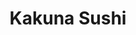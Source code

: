 ---
layout: place
title: Kakuna Sushi
permalink: /california/fremont/kakuna-sushi.html
stateAbbr: CA
stateName: California
cityName: Fremont
seo:
  type: restaurant
  links: null
place_id: ChIJJdWlMCTHj4ARztW0fuSKoJM
photos:
  - name: >-
      places/ChIJJdWlMCTHj4ARztW0fuSKoJM/photos/AeeoHcKmuZr75hwN8M0TbtMhA871cD0J_qTK10pex9vbF8PS79tCgywEw56YtrhBSUezxFGJP2almqSslvEzPOra1Y1MfL2e_veG0Ce_7NJhowVjl-JhoWne_wTd-YnCJxniCTuxANMb00xR4x6yXI0oNbgkvO0zBcSyAY-H708SmPWJBB_6S3ehzxBzU6AHPdYjYjAZ0NRxLoJ-vhaUmTt6npGzC0r6UcrvCa1dbsia5UtrZD6-n8ks-Ox5eVHrX-bRiAvt9PjlskDW0qUA6qiHoE5Thgu3_N-6WgVA4iJZMkuAR5f_T_q1UPBvkEjO8nJ_R0uvVB_OFnlsEk9-z-onshoTjadTeI4Wby60kW68fxt7qCTgYUolWW29IOnbF2gjIP_yFKAd7xZL21cXBjVPOTrNB1ZLR9Alt-CCcnxe1jweIg
    widthPx: 3072
    heightPx: 4080
    authorAttributions:
      - displayName: Allison Wright
        uri: https://maps.google.com/maps/contrib/105557152872666164486
        photoUri: >-
          https://lh3.googleusercontent.com/a-/ALV-UjWSKfQq_Z8iCX3RgAZBcG-ngU2bh7MZIIU2TFb3ru6F-xYAmULd=s100-p-k-no-mo
    flagContentUri: >-
      https://www.google.com/local/imagery/report/?cb_client=maps_api_places.places_api&image_key=!1e10!2sCIHM0ogKEICAgICfrsaVBA&hl=en-US
    googleMapsUri: >-
      https://www.google.com/maps/place//data=!3m4!1e2!3m2!1sCIHM0ogKEICAgICfrsaVBA!2e10!4m2!3m1!1s0x808fc72430a5d525:0x93a08ae47eb4d5ce
  - name: >-
      places/ChIJJdWlMCTHj4ARztW0fuSKoJM/photos/AeeoHcIAFUx9n1TQ_IdSDcVm_9ouZ3xS3YDgLwJvuDCjPQeWT0KtUO3fNoquYR3WcVGcR1sputwO7ZC33j5EMO-tXvm75pATtEm-i3wyACRjprMk9lXJXXwNMxxqTE4z-waLwKr45Kkfv-YjkcXa4w0ol_9X3iEuf3A29wjAZ32K4pUJUXcMQG4RAlzpsgjfWCnY2wePzOufDVF3PoI8d7w2_ayUK5hXoKpr9QWQabNeERDiewdHt7V-aPGB8CA8ZjWxYwiFWXzjNNj1Kql9G9wCsUHe134wm-vYSbTSn9BR1S5glxWCCvpjh3Y4qgCvcbM7ixbVqOtTVjf_2XSA2JT9gVr7Y5GUvkXLE5iKjhObjH6sKbRbRcRNbDeDxO5CWHGS7eKma0uHqBllAWgf_v589qHGQZyaGxhEA65NBw-hN-LlPg
    widthPx: 4032
    heightPx: 2268
    authorAttributions:
      - displayName: Fei Lin
        uri: https://maps.google.com/maps/contrib/116031812782446881225
        photoUri: >-
          https://lh3.googleusercontent.com/a-/ALV-UjU4qnA9Ecwxr7CIgxWifNv-lCA7rqpxNuEiQ2vMzkzZJNb9JlL_=s100-p-k-no-mo
    flagContentUri: >-
      https://www.google.com/local/imagery/report/?cb_client=maps_api_places.places_api&image_key=!1e10!2sCIHM0ogKEICAgICH4oeqVw&hl=en-US
    googleMapsUri: >-
      https://www.google.com/maps/place//data=!3m4!1e2!3m2!1sCIHM0ogKEICAgICH4oeqVw!2e10!4m2!3m1!1s0x808fc72430a5d525:0x93a08ae47eb4d5ce
  - name: >-
      places/ChIJJdWlMCTHj4ARztW0fuSKoJM/photos/AeeoHcLs5iYuUU560msq8C_mauZo6pLYQsRm40U1TiHjNXCksHse7lm2VpOqCPbkA1kupJO73SmOJsa28moEppgfIftAwvv4qlTTtgFi8FVJO_1N0mOxn43QtCSKLskwaFdo5grXaME5_CE__MzDQUDFtf-lULbIartNlAICo02-IkP_NOXcmG05mZ5EBoa6AxpwMLNPiiw6ONPmfPSm-rtJUd40tsRmUSGgEK9Jo8dZNq6bOxPK0-fYiblZA5Wfhgi37KRwMfkRdzULuglZJYIU4VgrmtKDlaW82EKwNii5xyByskMEQa_8TrsdqQp7FqQ3U0YOkY5m_VnNEOZx7HIBvQwglrl8kpU31cnreoxE_YIK2ZIJ47gZTMtwscUM6vv9cwhnbQxlizB0rvKwFoL1RMXCnnxPnNZka2ZbZV4JcNQ
    widthPx: 4080
    heightPx: 3072
    authorAttributions:
      - displayName: Granger Lang
        uri: https://maps.google.com/maps/contrib/114773311063441121793
        photoUri: >-
          https://lh3.googleusercontent.com/a/ACg8ocJ3bwape0kylawfJ6H45VXPz5cqs17L89-UI0EyLi0-9SP8pQ=s100-p-k-no-mo
    flagContentUri: >-
      https://www.google.com/local/imagery/report/?cb_client=maps_api_places.places_api&image_key=!1e10!2sCIHM0ogKEICAgMCIv5XuWQ&hl=en-US
    googleMapsUri: >-
      https://www.google.com/maps/place//data=!3m4!1e2!3m2!1sCIHM0ogKEICAgMCIv5XuWQ!2e10!4m2!3m1!1s0x808fc72430a5d525:0x93a08ae47eb4d5ce
  - name: >-
      places/ChIJJdWlMCTHj4ARztW0fuSKoJM/photos/AeeoHcJ-B_LZAgzfPnsiN4U6o9Ge6O0HhqD-7q41yOOcM62d9bIGBvcqQDCfqV6cSrX8XNBJAaqztracmLv-rS6B7pA3Aziw2O9bVTX0cPP9jLRvj6Or1Pl3_OB4gz95AD7FIzEfrxsIWfZxVcG7qwgNDfAx2t2E5D5lWX-z9v35ntnBtsZuWLqS_wyHdioythAvM6E6VaXiQZ7H4dcqsNEKJlrrqOuGETWLBjELCkP-gCIcPebuBha4NMnG62R99ErG8rY8VlKhrJsTW8N5vYmQZPnL0usncFjXdZGfAq3-WEF8PBIiKB-NjBSgE55hbUzWc4iuIF_V2QxUnSONFQFeiO3pcqwXW02w_Gd78RmCoK6NoM_HgEqZO8tL_CJThljzZSyMvplgKv_aiETXTJLjg3x3NaXJk9s1rwqivKy4szdJb5Fi
    widthPx: 4032
    heightPx: 3024
    authorAttributions:
      - displayName: Thao Huynh
        uri: https://maps.google.com/maps/contrib/105812353717796014048
        photoUri: >-
          https://lh3.googleusercontent.com/a-/ALV-UjVQyBfgzgFbbB1v2lL5FQcUDMrEF82J0WPRpHm84I7Ws9zCj_yo=s100-p-k-no-mo
    flagContentUri: >-
      https://www.google.com/local/imagery/report/?cb_client=maps_api_places.places_api&image_key=!1e10!2sCIHM0ogKEICAgID_9pmqxgE&hl=en-US
    googleMapsUri: >-
      https://www.google.com/maps/place//data=!3m4!1e2!3m2!1sCIHM0ogKEICAgID_9pmqxgE!2e10!4m2!3m1!1s0x808fc72430a5d525:0x93a08ae47eb4d5ce
  - name: >-
      places/ChIJJdWlMCTHj4ARztW0fuSKoJM/photos/AeeoHcJadpXzmrfm5G6fA0LINW79bxjghBjgrCBGfV769G23Y9DujrCHB0Gwrg3Y36Ieih-u8utdkVXq6VgQlI853FMvQlBAZ_yijaq6F0eYHI12oh2uRR1ATl6mFu1TtB0UvhYERbGLozd5J1P4cRCVfqcYOi0tFPjRvjXg81TGKo5Q1tJsq94EWJpAfYD0tuoblX0D28oB9PM6-nmbquU4GnlUerBTbYJtascPLgZpAIdyQjyU2PR0HL3WkeEsrqS_3VSKps_NVIwrIav7rRobbi2bOnkQ_xH0AjYhq8_RVJukgC7OWia9AXDZpUvgR-Pei6LNobK-TqxBQHxqynKMHvoOvNH_F7sizgLoZ3-e6YUVt-V9RbVuCpj4LjIEHd73LbDJR_B9lrUKI_sY3_7bsTtL34amaRB1GxQYGPmPTbqvXGjE
    widthPx: 691
    heightPx: 497
    authorAttributions:
      - displayName: Paige Wolfson
        uri: https://maps.google.com/maps/contrib/110790806660352643572
        photoUri: >-
          https://lh3.googleusercontent.com/a-/ALV-UjXQ452ZpGDcLSy4TMJHswL06s72rKWZfpfeOQj5TWYZNn_Hqs5RBw=s100-p-k-no-mo
    flagContentUri: >-
      https://www.google.com/local/imagery/report/?cb_client=maps_api_places.places_api&image_key=!1e10!2sCIHM0ogKEICAgICP1IvL8QE&hl=en-US
    googleMapsUri: >-
      https://www.google.com/maps/place//data=!3m4!1e2!3m2!1sCIHM0ogKEICAgICP1IvL8QE!2e10!4m2!3m1!1s0x808fc72430a5d525:0x93a08ae47eb4d5ce
  - name: >-
      places/ChIJJdWlMCTHj4ARztW0fuSKoJM/photos/AeeoHcIIQJEerFb4SJgp8EcdbQ7qFU1qWb111FN9CW67mvp3YYOcVfGkUBSFWycOcQLIsb_m6MFEXW3lzNtaE84yNynQ1zKrMiZm1kMtL3SZ9nMG11x3lk3_ciVq_nNClcv8_pg_9OwkvJ_98j1FJkUzn426MHfPwatwZJa-Y3HvCfO6RB3PkBzLljEuPozqcKYMOXusSPBnWjsw1HBVzKDG7QS_p29PpHLgHu0UgvWb7DdX60JrKeyGMP_J3AN7_S_gaX1VmBuetBoSmHPcBqntYcU718WiOfrZ90gPjz80LYFSMR4sN_zzYXtF4JCXfMtMpDVJQMOAfBurnemZlhL0l2q_REJh12phRVcWLy1ip49oYd1m7JxjtNWAxfAt_aGko1Ce2zyIIJutPDteIioTrY1QyKUoPxcPWdRncw0I9J8swi02
    widthPx: 3072
    heightPx: 4080
    authorAttributions:
      - displayName: saranya sampat
        uri: https://maps.google.com/maps/contrib/103614399605935959259
        photoUri: >-
          https://lh3.googleusercontent.com/a-/ALV-UjUpg0nNL9TlhkoWG6uVQR0NX0pOGs-qTZD3pnnCwS3PzpvBTETA=s100-p-k-no-mo
    flagContentUri: >-
      https://www.google.com/local/imagery/report/?cb_client=maps_api_places.places_api&image_key=!1e10!2sCIHM0ogKEICAgIDLhcGbkgE&hl=en-US
    googleMapsUri: >-
      https://www.google.com/maps/place//data=!3m4!1e2!3m2!1sCIHM0ogKEICAgIDLhcGbkgE!2e10!4m2!3m1!1s0x808fc72430a5d525:0x93a08ae47eb4d5ce
  - name: >-
      places/ChIJJdWlMCTHj4ARztW0fuSKoJM/photos/AeeoHcLmtupamiLoIm_fvlrsWVaEiZ2r-3sfNyIw-h1lYWmY61Hl9jDb7sjhDpa8oaHzlYh91RQ05fy1bUKPkVul5k_EJXZyTUrqYSIr4QG3ttJbh2AUINM4k2tNp9T2xqpkGWnARTI755-BPO87sobk9oaSZ3ePDRBUWWg6GdCAZ-89raIQzrSAIL2k8NciT39RvYhoGGZWbgc8WYrb5dT8OhnwpMBK6Y4mCoXUpUrtL_9oNf2PzAAM2shbjYwWLS42k8MdgNo16ZI2Qjjqol1l95M29IbG8pBVVvc_t5Z8yp1lbm0KM-Wpqba2a-6gj1niq74Uz9BNQtzCsnCgu2Guj-1GvwKDOyLTp6rdvnxywUxI_oXKzkowQkDDaZHjYHs2aIQog3xMlM-X0ZFVmIdB4P4ATyKhaALPln2JJmY-cP17ig
    widthPx: 3024
    heightPx: 4032
    authorAttributions:
      - displayName: Angela & Elliot Zhang
        uri: https://maps.google.com/maps/contrib/116555859277860824939
        photoUri: >-
          https://lh3.googleusercontent.com/a-/ALV-UjW_HL5byw2Vkiw0I30bvGJ0psmhbSL5Qu0LZzRduauMEa78TJFN=s100-p-k-no-mo
    flagContentUri: >-
      https://www.google.com/local/imagery/report/?cb_client=maps_api_places.places_api&image_key=!1e10!2sCIHM0ogKEICAgID3xa6FEA&hl=en-US
    googleMapsUri: >-
      https://www.google.com/maps/place//data=!3m4!1e2!3m2!1sCIHM0ogKEICAgID3xa6FEA!2e10!4m2!3m1!1s0x808fc72430a5d525:0x93a08ae47eb4d5ce
  - name: >-
      places/ChIJJdWlMCTHj4ARztW0fuSKoJM/photos/AeeoHcJb-igzJ-IeSfAOrTESxgWxrpce427frk_WR9iqOjmBwMJ6HmFyXYSy0XlB4-woa4B9ui5Eqe5GtHAVP35kbU3rTKZo5VCPymoV6u3z5dn2dCsFcTlrbjlGzM6MMLA5fyWKSZiVPYR2nHUPS2O9vRKdvsEwt0pg8u--jhYdibtWZOuj7ANmcH3_myAf0Ic86P6Efgvg5fuH8himngKje8Sdrr1qty-O6FnW4Yo6_9pcOdcZ100QdQUjs7w_C-iruRV7A8p40kEzLf_y-YjlzcT1CeYmQzXXRTBPIlGAfui_EnaV5-YXDrWuMHLpWNdgvL5hpupxUuqCyPjP6j8sTL1W_TF9yC3z9K6OQuDpgozBxMnX2FdykVKz7bvPaqeggnTgFLvkB_rsP-ZGcDq_u2Mo4PAGELaS-6cc4w7o5oufIt0
    widthPx: 4032
    heightPx: 3024
    authorAttributions:
      - displayName: Kate Yang
        uri: https://maps.google.com/maps/contrib/104929080500783458008
        photoUri: >-
          https://lh3.googleusercontent.com/a-/ALV-UjXiIVoXpzQac6iVKpDIAyZ3mOtigr-Jq8utm3Tx-gyNTZdeIe2u=s100-p-k-no-mo
    flagContentUri: >-
      https://www.google.com/local/imagery/report/?cb_client=maps_api_places.places_api&image_key=!1e10!2sCIHM0ogKEICAgMDQ1If25AE&hl=en-US
    googleMapsUri: >-
      https://www.google.com/maps/place//data=!3m4!1e2!3m2!1sCIHM0ogKEICAgMDQ1If25AE!2e10!4m2!3m1!1s0x808fc72430a5d525:0x93a08ae47eb4d5ce
  - name: >-
      places/ChIJJdWlMCTHj4ARztW0fuSKoJM/photos/AeeoHcKvmH_9isMHwVnod1k8rXxIQ-585ESkXiO8H33oTkHME6F-qeuVwup0HGq9OEN4V_1neighk6w_z8vxo5_28AeW9GMqVTizXbWlspgHEjTZ5hdjjV1SJHy4wKGk3mSXObYn3vXPRuVuDPtgTykjJ9vIAv4wJ3crUQgO2yq6tsJlWAGs8ucm2cmVF0MAQL_cCHPL3tcQQm5qdaGbw10sb4oCvHxALMqmpSpk5IJLcsdYjWcvGWcZvHEFLnOkmQTYku6nVA3XBTsJc_vfUnSJo2RR7nrauOVJ-kP4oV5gL40VCGvQOT194kMghMNF520ZHpz2CtFhUHn0rjNBd52dfeMpqEHJox2WSfSsmbT0o8HvicWqmXDkbv6CQ18SPoMh_6MGEx_2gsG1pQcF0JRz_LyJaE0gdLveLonKPhL_tithtA
    widthPx: 3024
    heightPx: 4032
    authorAttributions:
      - displayName: Nicki Le
        uri: https://maps.google.com/maps/contrib/109438292382748044840
        photoUri: >-
          https://lh3.googleusercontent.com/a-/ALV-UjWWkxPvjQ8nj9Dn7EKj2ccjs-WVmWsqToNm11fsgCr3ioxPfM6L7Q=s100-p-k-no-mo
    flagContentUri: >-
      https://www.google.com/local/imagery/report/?cb_client=maps_api_places.places_api&image_key=!1e10!2sCIHM0ogKEICAgICb6se7Pw&hl=en-US
    googleMapsUri: >-
      https://www.google.com/maps/place//data=!3m4!1e2!3m2!1sCIHM0ogKEICAgICb6se7Pw!2e10!4m2!3m1!1s0x808fc72430a5d525:0x93a08ae47eb4d5ce
  - name: >-
      places/ChIJJdWlMCTHj4ARztW0fuSKoJM/photos/AeeoHcIaGYQ9hGA5o0vu9zehfzt59bp9nK-6cpaswSHIrDkae4L4MIqt2nbRE9tiTTcRBQadlZuR2xvBbNfCmTEQu5Ri-7nzLmXEXF94LYZtz4ESHOuhjyqB5-htHQnT82TY5Mf2KE4GBE5do_ZRmxeyioE8Fy59R-MsVmY8sA9ylH4XgGtRjPKjdKDNjH2uj8kkxxGOwlUu0b_bBAaa_y4JJZKddKhgLcdAbb9gN1vhEhwqdnafdGLLP3t2PMIJgE55CEVnitdy0kS74c1iKXJ38wFjLNjO81_IB_iVWWRio2DG6mFGg7K7eFULVgCK4D0hckCDNNcEGTb_eDkIEnKjHKOExmHYfZ_vo8UOfNpIfqX-RaMtBTpQ8U10FcS8JybnhY7e9-jaOd2U6MTTys7llngPBluYmui5pHoTyhDusa5DIEd8
    widthPx: 3024
    heightPx: 4032
    authorAttributions:
      - displayName: Nicki Le
        uri: https://maps.google.com/maps/contrib/109438292382748044840
        photoUri: >-
          https://lh3.googleusercontent.com/a-/ALV-UjWWkxPvjQ8nj9Dn7EKj2ccjs-WVmWsqToNm11fsgCr3ioxPfM6L7Q=s100-p-k-no-mo
    flagContentUri: >-
      https://www.google.com/local/imagery/report/?cb_client=maps_api_places.places_api&image_key=!1e10!2sCIHM0ogKEICAgICb6sf7gAE&hl=en-US
    googleMapsUri: >-
      https://www.google.com/maps/place//data=!3m4!1e2!3m2!1sCIHM0ogKEICAgICb6sf7gAE!2e10!4m2!3m1!1s0x808fc72430a5d525:0x93a08ae47eb4d5ce
address: 43472 Grimmer Blvd, Fremont, CA 94538, USA
street: 43472 Grimmer Blvd
city: Fremont
state: CA
zip: '94538'
country: USA
neighborhood: Grimmer
latitude: '37.510609'
longitude: '-121.963014'
accessibility_options:
  wheelchairAccessibleParking: true
  wheelchairAccessibleEntrance: true
  wheelchairAccessibleRestroom: true
  wheelchairAccessibleSeating: true
business_status: OPERATIONAL
name: Kakuna Sushi
google_maps_links:
  directionsUri: >-
    https://www.google.com/maps/dir//''/data=!4m7!4m6!1m1!4e2!1m2!1m1!1s0x808fc72430a5d525:0x93a08ae47eb4d5ce!3e0
  placeUri: https://maps.google.com/?cid=10637655033832068558
  writeAReviewUri: >-
    https://www.google.com/maps/place//data=!4m3!3m2!1s0x808fc72430a5d525:0x93a08ae47eb4d5ce!12e1
  reviewsUri: >-
    https://www.google.com/maps/place//data=!4m4!3m3!1s0x808fc72430a5d525:0x93a08ae47eb4d5ce!9m1!1b1
  photosUri: >-
    https://www.google.com/maps/place//data=!4m3!3m2!1s0x808fc72430a5d525:0x93a08ae47eb4d5ce!10e5
primary_type: Sushi Restaurant
opening_hours:
  regular: null
  current: null
secondary_opening_hours:
  regular:
    weekdayDescriptions: null
    type: null
  current:
    weekdayDescriptions: null
    type: null
phone: null
price_level: null
price_range: null
rating: null
rating_count: 0
website: null
description: >-
  About Kakuna Sushi in Fremont, CA$$$Kakuna Sushi in Fremont, CA, stands out as
  a casual spot for enjoying fresh sushi and Japanese favorites, drawing in
  locals seeking quality dining options. With an extensive menu featuring a
  variety of rolls and traditional dishes, it caters to those looking for
  affordable yet authentic flavors in a relaxed setting. The eatery emphasizes
  accessibility, including wheelchair-friendly parking and entrances, making it
  welcoming for everyone. Its straightforward vibe and reasonable prices
  position it as a go-to choice for sushi enthusiasts exploring nearby Japanese
  places.
generative_summary: >-
  About Kakuna Sushi in Fremont, CA$$$Kakuna Sushi in Fremont, CA, stands out as
  a casual spot for enjoying fresh sushi and Japanese favorites, drawing in
  locals seeking quality dining options. With an extensive menu featuring a
  variety of rolls and traditional dishes, it caters to those looking for
  affordable yet authentic flavors in a relaxed setting. The eatery emphasizes
  accessibility, including wheelchair-friendly parking and entrances, making it
  welcoming for everyone. Its straightforward vibe and reasonable prices
  position it as a go-to choice for sushi enthusiasts exploring nearby Japanese
  places.
generative_disclosure: Summarized by AI using the Grok-3-Mini model.
reviews: null
review_summary: >-
  What Customers Are Saying About This Sushi Spot$$$While specific reviews
  aren't available, feedback from similar sushi restaurants suggests that spots
  like this one are often praised for their fresh ingredients and diverse roll
  selections, making them a solid pick for everyday cravings. People tend to
  appreciate the value for money, highlighting how it suits families or quick
  meals without breaking the bank. The casual atmosphere gets nods for being
  inviting and easygoing, perfect for those hunting for top-rated sushi nearby.
  Overall, it comes across as a reliable option that delivers on taste and
  convenience, encouraging diners to return for more satisfying experiences.
review_disclosure: Summarized by AI using the Grok-3-Mini model.
parking_options: null
payment_options: null
allow_dogs: null
curbside_pickup: null
delivery: null
dine_in: null
good_for_children: null
good_for_groups: null
good_for_sports: null
live_music: null
menu_for_children: null
outdoor_seating: null
reservable: null
restroom: null
serves_beer: null
serves_breakfast: null
serves_brunch: null
serves_cocktails: null
serves_coffee: null
serves_dinner: null
serves_dessert: null
serves_lunch: null
serves_vegetarian_food: null
serves_wine: null
takeout: null
update_category: pro
places_description: null

---